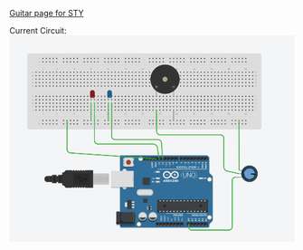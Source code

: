 [Guitar page for STY](https://www.songsterr.com/a/wsa/paramore-still-into-you-tab-s381402)

Current Circuit:
![you cant do this if you're blind](https://github.com/Iysewastaken/VirginSlayer3000/blob/main/circuit.png)
